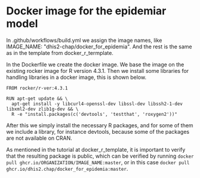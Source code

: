 
# Docker image for the epidemiar model

In .github/workflows/build.yml we assign the image names, like IMAGE_NAME: "dhis2-chap/docker_for_epidemia". And the rest is the same as in the template from docker_r_termplate.

In the Dockerfile we create the docker image. We base the image on the existing rocker image for R version 4.3.1. Then we install some libraries for handling libraries in a docker image, this is shown below.

```
FROM rocker/r-ver:4.3.1

RUN apt-get update && \
  apt-get install -y libcurl4-openssl-dev libssl-dev libssh2-1-dev libxml2-dev zlib1g-dev && \
  R -e "install.packages(c('devtools', 'testthat', 'roxygen2'))"
```
After this we simply install the necessary R packages, and for some of them we include a library, for instance devtools, because some of the packages are not available on CRAN.

As mentioned in the tutorial at docker_r_template, it is important to verify that the resulting package is public, which can be verified by running `docker pull ghcr.io/ORGANIZATION/IMAGE_NAME:master`, or in this case `docker pull ghcr.io/dhis2.chap/docker_for_epidemia:master`.

